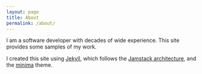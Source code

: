 ```yaml
---
layout: page
title: About
permalink: /about/
---
```


I am a software developer with decades of wide experience.  This site provides some samples of my work.

I created this site using [Jekyll](https://jekyllrb.com/), which follows the [Jamstack architecture](https://jamstack.org/), and the [minima](https://github.com/jekyll/minima) theme.

